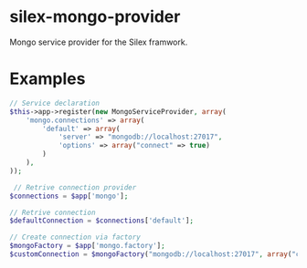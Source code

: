 silex-mongo-provider
====================

Mongo service provider for the Silex framwork.

Examples
===
```php
// Service declaration
$this->app->register(new MongoServiceProvider, array(
    'mongo.connections' => array(
        'default' => array(
            'server' => "mongodb://localhost:27017",
            'options' => array("connect" => true)
        )
    ),
));

 // Retrive connection provider
$connections = $app['mongo'];

// Retrive connection
$defaultConnection = $connections['default']; 

// Create connection via factory
$mongoFactory = $app['mongo.factory'];
$customConnection = $mongoFactory("mongodb://localhost:27017", array("connect" => true));
```
